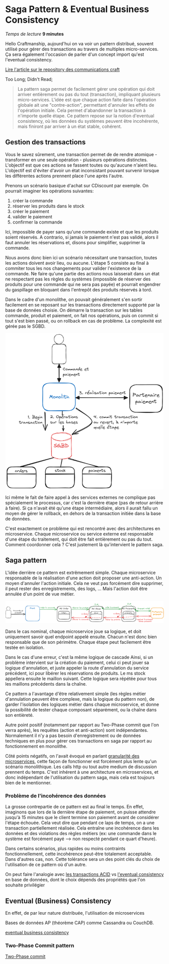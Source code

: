# Saga Pattern & Eventual Business Consistency
*Temps de lecture* **9 minutes**

Hello Craftmanship, aujourd'hui on va voir un pattern distribué, souvent utilisé pour gérer des transactions au travers de multiples micro-services. Ça sera également l'occasion de parler d'un concept import qu'est l'eventual consistency. 

[Lire l'article sur le repository des communications craft](http://tfs:8080/tfs/DefaultCollection/craftmanship/_git/coms-craft?path=%2Foauth2%2Foauth2.md&_a=preview)

Too Long; Didn't Read;
> La pattern saga permet de facilement gérer une opération qui doit arriver entièrement ou pas du tout (transaction), impliquant plusieurs micro-services. L'idée est que chaque action faite dans l'opération globale ait une "contre-action", permettant d'annuler les effets de l'opération initiale. Cela permet d'abandonner la transaction à n'importe quelle étape. Ce pattern repose sur la notion d'eventual consistency, où les données du systèmes peuvent être incohérente, mais finiront par arriver à un état stable, cohérent.

## Gestion des transactions
Vous le savez sûrement, une transaction permet de de rendre atomique - transformer en une seule opération - plusieurs opérations distinctes. L'objectif est que ces actions se fassent toutes ou qu'aucune n'aient lieu. L'objectif est d'éviter d'avoir un état inconsistant pouvant survenir lorsque les différentes actions prennent place l'une après l'autre.

Prenons un scénario basique d'achat sur CDiscount par exemple. On pourrait imaginer les opérations suivantes:
1. créer la commande
2. réserver les produits dans le stock
3. créer le paiement
4. valider le paiement
5. confirmer la commande

Ici, impossible de payer sans qu'une commande existe et que les produits soient réservés. A contrario, si jamais le paiement n'est pas validé, alors il faut annuler les réservations et, disons pour simplifier, supprimer la commande. 

Nous avons donc bien ici un scénario nécessitant une transaction, toutes les actions doivent avoir lieu, ou aucune. L'étape 5 consiste au final à commiter tous les nos changements pour valider l'existence de la commande.
Ne faire qu'une partie des actions nous laisserait dans un état ne respectant pas les règles du systèmes (impossible de réserver des produits pour une commande qui ne sera pas payée) et pourrait engendrer du gaspillage en bloquant dans l'entrepôt des produits réservés à tord.

Dans le cadre d'un monolithe, on pouvait généralement s'en sortir facilement en se reposant sur les transactions directement supporté par la base de données choisie. On démarre la transaction sur les tables commande, produit et paiement, on fait nos opérations, puis on commit si tout s'est bien passé, ou on rollback en cas de problème.
La complexité est gérée pas le SGBD.

![flow avec monolithe](monolith.png)

Ici même le fait de faire appel à des services externes ne complique pas spécialement le processus, car c'est la dernière étape (pas de retour arrière à faire). Si ça n'avait été qu'une étape intermédiaire, alors il aurait fallu un moyen de gérer le rollback, en dehors de la transaction initiée dans la base de données.

C'est exactement ce problème qui est rencontré avec des architectures en microservice. Chaque microservice ou service externe est responsable d'une étape du traitement, qui doit être fait entièrement ou pas du tout.
Comment coordonner cela ? C'est justement là qu'intervient le pattern saga.

## Saga pattern
L'idée derrière ce pattern est extrêmement simple. Chaque microservice responsable de la réalisation d'une action doit proposer une anti-action. Un moyen d'annuler l'action initiale. Cela ne veut pas forcément dire supprimer, il peut rester des enregistrements, des logs, ... Mais l'action doit être annulée d'un point de vue métier. 

![flow avec le pattern saga](saga.png)

Dans le cas nominal, chaque microservice joue sa logique, et doit uniquement savoir quel endpoint appelé ensuite. Chacun n'est donc bien responsable que de son périmètre. Chaque étape peut facilement être testée en isolation.

Dans le cas d'une erreur, c'est la même logique de cascade Ainsi, si un problème intervient sur la création du paiement, celui ci peut jouer sa logique d'annulation, et juste appeler la route d'annulation du service précédent, ici pour libérer les réservations de produits. Le ms stock appellera ensuite le maillon suivant.
Cette logique sera répétée pour tous les maillons précédents dans la chaîne.

Ce pattern a l'avantage d'être relativement simple (les règles métier d'annulation peuvent être complexe, mais la logique du pattern non), de garder l'isolation des logiques métier dans chaque microservice, et donne la possibilité de tester chaque composant séparément, ou la chaîne dans son entièreté.

Autre point positif (notamment par rapport au Two-Phase commit que l'on verra après), les requêtes (action et anti-action) sont indépendantes. Normalement il n'y a pas besoin d'enregistrement ou de données techniques en plus pour gérer ces transactions en saga par rapport au fonctionnement en monolithe.

Côté points négatifs, on l'avait évoqué en parlant [granularité des microservices](http://tfs.cdbdx.biz:8080/tfs/DefaultCollection/craftmanship/_git/coms-craft?path=%2Fintegrators-disintegrators%2Fintegrators-disintegrators.md&_a=preview), cette façon de fonctionner est forcément plus lente qu'un scénario monolithique. Les calls http ou tout autre medium de discussion prennent du temps.
C'est inhérent à une architecture en microservices, et donc indépendant de l'utilisation du pattern saga, mais cela est toujours bien de le mentionner.

### Problème de l'incohérence des données

La grosse contrepartie de ce pattern est au final le temps. En effet, imaginons que lors de la dernière étape de paiement, on puisse attendre jusqu'à 15 minutes que le client termine son paiement avant de considérer l'étape échouée. Cela veut dire que pendant ce laps de temps, on a une transaction partiellement réalisée.
Cela entraîne une incohérence dans les données et des violations des règles métiers (ex: une commande dans le système est forcément payé --> non respecté pendant ce quart d'heure).

Dans certains scénarios, plus rapides ou moins contraints fonctionnellement, cette incohérence peut-être totalement acceptable. Dans d'autres cas, non. Cette tolérance sera un des point clés du choix de l'utilisation de ce pattern où d'un autre.

On peut faire l'analogie avec [les transactions ACID](https://fr.wikipedia.org/wiki/Propri%C3%A9t%C3%A9s_ACID) vs [l'eventual consistency](https://en.wikipedia.org/wiki/Eventual_consistency) en base de données, dont le choix dépends des propriétés que l'on souhaite privilégier

## Eventual (Business) Consistency
En effet, de par leur nature distribuée, l'utilisation de microservices 

Bases de données AP (théorème CAP) comme Cassandra ou CouchDB.

[eventual business consistency](https://tidyfirst.substack.com/p/eventual-business-consistency)

### Two-Phase Commit pattern
[Two-Phase commit](https://martinfowler.com/articles/patterns-of-distributed-systems/two-phase-commit.html)